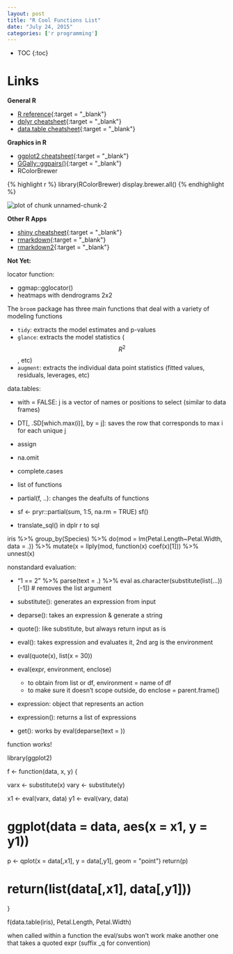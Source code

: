 ```yaml
---
layout: post
title: "R Cool Functions List"
date: "July 24, 2015"
categories: ['r programming']
---
```


* TOC
{:toc}



# Links

**General R**

* [R reference][r_ref]{:target = "_blank"}
* [dplyr cheatsheet][dplyr_ref]{:target = "_blank"}
* [data.table cheatsheet][data.table_ref]{:target = "_blank"}


**Graphics in R**

* [ggplot2 cheatsheet][ggplot2_ref]{:target = "_blank"}
* [GGally::ggpairs()][grid.arrange]{:target = "_blank"}
* RColorBrewer


{% highlight r %}
library(RColorBrewer)
display.brewer.all()
{% endhighlight %}

![plot of chunk unnamed-chunk-2](/nhuyhoa/figure/source/2015-07-24-R-cool-functions/unnamed-chunk-2-1.png)


**Other R Apps**

* [shiny cheatsheet][shiny_ref]{:target = "_blank"}
* [rmarkdown][rmarkdown_ref]{:target = "_blank"}
* [rmarkdown2][rmarkdown_ref2]{:target = "_blank"}


[r_ref]: https://drive.google.com/file/d/0B5VF_idvHAmMMWN5dmhaT05IRkk/view?usp=sharing
[dplyr_ref]: https://drive.google.com/file/d/0B5VF_idvHAmMblBxTjEwRWZXYjQ/view?usp=sharing
[data.table_ref]: https://drive.google.com/file/d/0B5VF_idvHAmMYUtxVHVUVFVDbGc/view?usp=sharing
[ggplot2_ref]: https://drive.google.com/file/d/0B5VF_idvHAmMd1RDSlFYQ0lSZFE/view?usp=sharing
[grid.arrange]: http://www.sthda.com/english/wiki/ggplot2-easy-way-to-mix-multiple-graphs-on-the-same-page-r-software-and-data-visualization
[shiny_ref]: https://drive.google.com/file/d/0B5VF_idvHAmMU0JWZmtWSXF0dHc/view?usp=sharing
[rmarkdown_ref]: https://drive.google.com/file/d/0B5VF_idvHAmMV2NBbWlSNHJvM2c/view?usp=sharing
[rmarkdown_ref2]: https://drive.google.com/file/d/0B5VF_idvHAmMTHU4MFRDV1Z3NUE/view?usp=sharing

**Not Yet:**

locator function:

* ggmap::gglocator()
* heatmaps with dendrograms 2x2


The `broom` package has three main functions that deal with a variety of modeling functions

* `tidy`: extracts the model estimates and p-values
* `glance`: extracts the model statistics ($$R^2$$, etc)
* `augment`: extracts the individual data point statistics (fitted values, residuals, leverages, etc)


data.tables:

* with = FALSE: j is a vector of names or positions to select (similar to data frames)
* DT[, .SD[which.max(i)], by = j]: saves the row that corresponds to max i for each unique j


* assign
* na.omit
* complete.cases

* list of functions

* partial(f, ..): changes the deafults of functions
* sf <- pryr::partial(sum, 1:5, na.rm = TRUE)
sf()
* translate_sql() in dplr r to sql

iris %>%
     group_by(Species)  %>%
     do(mod = lm(Petal.Length~Petal.Width, data = .)) %>%
     mutate(x = llply(mod, function(x) coef(x)[1])) %>%
     unnest(x)
     
nonstandard evaluation:

* “1 == 2” %>% parse(text = .) %>% eval
as.character(substitute(list(…))[-1]) # removes the list argument
* substitute(): generates an expression from input
* deparse(): takes an expression & generate a string
* quote(): like substitute, but always return input as is
* eval(): takes expression and evaluates it, 2nd arg is the environment

* eval(quote(x), list(x = 30))
* eval(expr, environment, enclose)
  * to obtain from list or df, environment = name of df
  * to make sure it doesn’t scope outside, do enclose = parent.frame()

* expression: object that represents an action
* expression(): returns a list of expressions
* get(): works by eval(deparse(text = ))

function works!

library(ggplot2)

f <- function(data, x, y) {

  varx <- substitute(x)
  vary <- substitute(y)

  x1 <- eval(varx, data)
  y1 <- eval(vary, data)


  # ggplot(data = data, aes(x = x1, y = y1))

  p <- qplot(x = data[,x1], y = data[,y1], geom = "point")
  return(p)

  # return(list(data[,x1], data[,y1]))

}

f(data.table(iris), Petal.Length, Petal.Width)

when called within a function the eval/subs won’t work
make another one that takes a quoted expr (suffix _q for convention)
